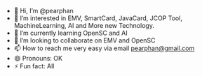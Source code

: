 - 👋 Hi, I’m @pearphan
- 👀 I’m interested in EMV, SmartCard, JavaCard, JCOP Tool, MachineLearning, AI and More new Technology.
- 🌱 I’m currently learning OpenSC and AI
- 💞️ I’m looking to collaborate on EMV and OpenSC
- 📫 How to reach me very easy via email pearphan@gmail.com
- 😄 Pronouns: OK
- ⚡ Fun fact: All

<!---
pearphan/pearphan is a ✨ special ✨ repository because its `README.md` (this file) appears on your GitHub profile.
You can click the Preview link to take a look at your changes.
--->
